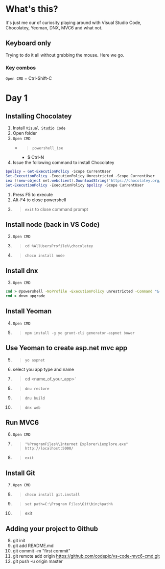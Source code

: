 # What's this?

It's just me our of curiosity playing around with Visual Studio Code, Chocolatey, Yeoman, DNX, MVC6 and what not.

## Keyboard only

Trying to do it all without grabbing the mouse. Here we go.

### Key combos
`Open CMD` = Ctrl-Shift-C

# Day 1

## Installing Chocolatey

1. Install `Visual Studio Code`
1. Open folder
1. `Open CMD`
    - > `powershell_ise`
	    - $ Ctrl-N
1. Issue the following command to install Chocolatey 

```PowerShell
$policy = Get-ExecutionPolicy -Scope CurrentUser
Set-ExecutionPolicy -ExecutionPolicy Unrestricted -Scope CurrentUser
iex ((new-object net.webclient).DownloadString('https://chocolatey.org/install.ps1'))
Set-ExecutionPolicy -ExecutionPolicy $policy -Scope CurrentUser
```
1. Press F5 to execute
1. Alt-F4 to close powershell
1. > `exit` to close command prompt

## Install node (back in VS Code)
2. `Open CMD`
2. > `cd %AllUsersProfile%\chocolatey`
2. > `choco install node`

## Install dnx

3. `Open CMD`
```cmd
cmd > @powershell -NoProfile -ExecutionPolicy unrestricted -Command "&{$Branch='dev';$wc=New-Object System.Net.WebClient;$wc.Proxy=[System.Net.WebRequest]::DefaultWebProxy;$wc.Proxy.Credentials=[System.Net.CredentialCache]::DefaultNetworkCredentials;Invoke-Expression ($wc.DownloadString('https://raw.githubusercontent.com/aspnet/Home/dev/dnvminstall.ps1'))}"
cmd > dnvm upgrade
```

## Install Yeoman
4. `Open CMD`
4. > `npm install -g yo grunt-cli generator-aspnet bower`

## Use Yeoman to create asp.net mvc app
5. > `yo aspnet`
5. select you app type and name
5. > cd <name_of_your_app>'
5. > `dnu restore`
5. > `dnu build`
5. > `dnx web`

## Run MVC6

6. `Open CMD`
6. > `"%ProgramFiles%\Internet Explorer\iexplore.exe" http://localhost:5000/`
6. > `exit`

## Install Git
7. `Open CMD`
7. > `choco install git.install`
7. > `set path=C:\Program Files\Git\bin;%path%`
7. > exit

## Adding your project to Github
8. git init
8. git add README.md
8. git commit -m "first commit"
8. git remote add origin https://github.com/codepic/vs-code-mvc6-cmd.git
8. git push -u origin master